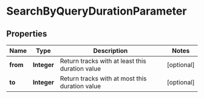 

# SearchByQueryDurationParameter


## Properties

| Name | Type | Description | Notes |
|------------ | ------------- | ------------- | -------------|
|**from** | **Integer** | Return tracks with at least this duration value |  [optional] |
|**to** | **Integer** | Return tracks with at most this duration value |  [optional] |



